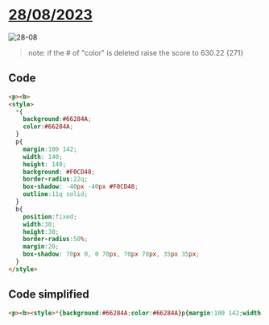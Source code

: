 # [28/08/2023](https://cssbattle.dev/play/Fq0UqEVtIk68D4Nb82bc)


![28-08](https://github.com/FrancoEspinozaV/CSSBattle/assets/142062208/b331d1cc-9a86-4ef1-ac5a-bb9fbe804362)
> note: if the # of "color" is deleted raise the score to 630.22 {271} 
## Code
```html
<p><b>
<style>
  *{
    background:#66284A;
    color:#66284A;
  }
  p{
    margin:100 142;
    width: 140;
    height: 140;
    background: #F0CD48;
    border-radius:22q;
    box-shadow: -40px -40px #F0CD48;
    outline:11q solid;
  }
  b{
    position:fixed;
    width:30;
    height:30;
    border-radius:50%;
    margin:20;
    box-shadow: 70px 0, 0 70px, 70px 70px, 35px 35px;
  }
</style>
```

## Code simplified
```html
<p><b><style>*{background:#66284A;color:#66284A}p{margin:100 142;width:140;height:140;background:#F0CD48;border-radius:22q;box-shadow:-42q -42q #F0CD48;outline:11q solid}b{position:fixed;width:30;height:30;border-radius:50%;margin:20;box-shadow:74q 0,0 74q,74q 74q,37q 37q
```
